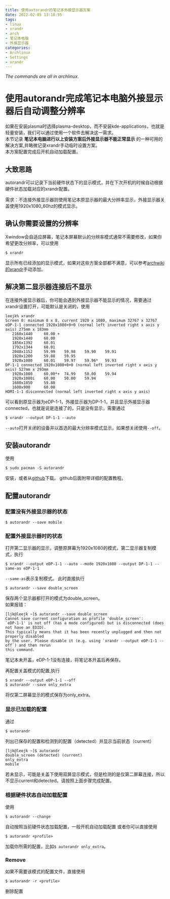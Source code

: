 ```yaml
---
title: 使用autorandr的笔记本外接显示器方案
date: 2022-02-05 13:18:55
tags:
- linux
- xrandr
- arch
- 笔记本电脑
- 外接显示器
categories:
- Archlinux
- Settings
- xrandr
---
```

*The commands are all in archlinux.*
# 使用autorandr完成笔记本电脑外接显示器后自动调整分辨率
如果在安装plasma时选择plasma-desktop，而不安装kde-applications，也就是轻量安装，我们可以通过使用一个软件去解决这一需求。  
本节记录 __笔记本电脑进行以上安装方案后外接显示器不能正常显示__ 的一种可用的解决方案,并略微记录xrandr手动临时设置方案。  
本方案配置完成后开机自动加载配置。

## 大致思路
autorandr可以记录下当前硬件状态下的显示模式，并在下次开机的时候自动根据硬件状态加载对应的xrandr配置。

需求：不连接外接显示器则使用笔记本原显示器的最大分辨率显示，外接显示器关盖使用1920x1080_60hz的模式显示。
## 确认你需要设置的分辨率
Xwindow会自适应屏幕，笔记本屏幕默认的分辨率模式通常不需要修改，如果你希望更改分辨率，可以使用
```shell
$ xrandr
```
显示所有已经添加的显示模式，如果对这些方案全部都不满意，可以参考[archwiki的xrandr](https://wiki.archlinux.org/title/Xrandr)手动添加。
## 解决第二显示器连接后不显示
在连接外接显示器后，你可能会遇到外接显示器不能显示的情况，需要通过xrandr设置打开，可能默认是关闭的，使用
```
leejk% xrandr
Screen 0: minimum 8 x 8, current 1920 x 1080, maximum 32767 x 32767
eDP-1-1 connected 1920x1080+0+0 (normal left inverted right x axis y axis) 275mm x 183mm
   2160x1440     60.00 +
   1920x1440     60.00  
   1856x1392     60.01  
   1792x1344     60.01  
   2048x1152     59.99    59.98    59.90    59.91  
   1920x1200     59.88    59.95  
   1920x1080     60.01    59.97    59.96*   59.93  
DP-1-1 connected 1920x1080+0+0 (normal left inverted right x axis y axis) 527mm x 293mm
   1920x1080     60.00*+  74.99    50.00    59.94  
   1920x1080i    60.00    50.00    59.94  
   1680x1050     59.88  
   1600x900      60.00  
HDMI-1-1 disconnected (normal left inverted right x axis y axis)
```
可以看到原显示器为eDP-1-1，外接显示器为DP-1-1，并且显示外接显示器connected，也就是说是连接了的，只是没有显示，需要通过
```shell
$ xrandr --output DP-1-1 --auto
```
`--auto`打开关闭的设备并以首选的最大分辨率模式显示，如果想关闭使用`--off`。

## 安装autorandr
使用
```shell
$ sudo pacman -S autorandr
```
安装，或者从[github](https://github.com/phillipberndt/autorandr)下载。
github后面附带详细的配置教程。

## 配置autorandr
### 配置没有外接显示器的状态
```shell
$ autorandr --save mobile
```
### 配置外接显示器时的状态
打开第二显示器的显示，调整原屏幕为1920x1080的模式，第二显示器复制模式，执行
```shell
$ xrandr --output eDP-1-1 --auto --mode 1920x1080 --output DP-1-1 --same-as eDP-1-1
```
`--same-as`表示复制模式。
此时直接执行
```shell
$ autorandr --save double_screen
```
保存两个显示器都打开的模式为double_screen。  
如果报错：
```shell
[ljk@leejk ~]$ autorandr --save double_screen
Cannot save current configuration as profile 'double_screen':
`eDP-1-1' is not off (has a mode configured) but is disconnected (does not have an EDID).
This typically means that it has been recently unplugged and then not properly disabled
by the user. Please disable it (e.g. using `xrandr --output eDP-1-1 --off`) and then rerun
this command.
```
笔记本未开盖，eDP-1-1没有连接，将笔记本开盖后再保存。

再配置关盖模式的配置,执行
```shell
$ xrandr --output eDP-1-1 --off
$ autorandr --save only_extra
```
将仅第二屏幕显示的模式保存为only_extra。

### 显示已加载的配置
通过
```shell
$ autorandr
```
列出已保存的配置和检测到的配置（detected）并显示当前状态（current）
```shell
[ljk@leejk ~]$ autorandr
double_screen (detected) (current)
only_extra
mobile
```
若未显示，可能是关盖下使用双屏显示模式，但是检测的是仅第二屏幕连接，所以不显示current和detected。请按照上面步骤完成配置。
### 根据硬件状态自动加载配置
使用
```shell
$ autorandr --change
```
自动按照当前硬件状态加载配置，一般开机自动加载配置
或者你可以直接使用
```shell
$ autorandr <profile>
```
加载你所需的配置，比如`$ autorandr only_extra`。
### Remove
如果不需要该模式的配置文件，直接使用
```shell
$ autorandr -r <profile>
```
删除配置